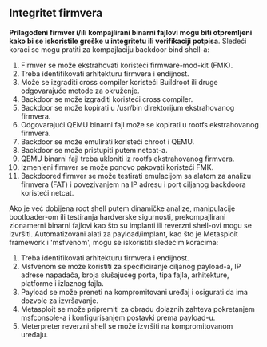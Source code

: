 ## Integritet firmvera

**Prilagođeni firmver i/ili kompajlirani binarni fajlovi mogu biti otpremljeni kako bi se iskoristile greške u integritetu ili verifikaciji potpisa**. Sledeći koraci se mogu pratiti za kompajlaciju backdoor bind shell-a:

1. Firmver se može ekstrahovati koristeći firmware-mod-kit (FMK).
2. Treba identifikovati arhitekturu firmvera i endijnost.
3. Može se izgraditi cross compiler koristeći Buildroot ili druge odgovarajuće metode za okruženje.
4. Backdoor se može izgraditi koristeći cross compiler.
5. Backdoor se može kopirati u /usr/bin direktorijum ekstrahovanog firmvera.
6. Odgovarajući QEMU binarni fajl može se kopirati u rootfs ekstrahovanog firmvera.
7. Backdoor se može emulirati koristeći chroot i QEMU.
8. Backdoor se može pristupiti putem netcat-a.
9. QEMU binarni fajl treba ukloniti iz rootfs ekstrahovanog firmvera.
10. Izmenjeni firmver se može ponovo pakovati koristeći FMK.
11. Backdoored firmver se može testirati emulacijom sa alatom za analizu firmvera (FAT) i povezivanjem na IP adresu i port ciljanog backdoora koristeći netcat.

Ako je već dobijena root shell putem dinamičke analize, manipulacije bootloader-om ili testiranja hardverske sigurnosti, prekompajlirani zlonamerni binarni fajlovi kao što su implanti ili reverzni shell-ovi mogu se izvršiti. Automatizovani alati za payload/implant, kao što je Metasploit framework i 'msfvenom', mogu se iskoristiti sledećim koracima:

1. Treba identifikovati arhitekturu firmvera i endijnost.
2. Msfvenom se može koristiti za specificiranje ciljanog payload-a, IP adrese napadača, broja slušajućeg porta, tipa fajla, arhitekture, platforme i izlaznog fajla.
3. Payload se može preneti na kompromitovani uređaj i osigurati da ima dozvole za izvršavanje.
4. Metasploit se može pripremiti za obradu dolaznih zahteva pokretanjem msfconsole-a i konfigurisanjem postavki prema payload-u.
5. Meterpreter reverzni shell se može izvršiti na kompromitovanom uređaju.
